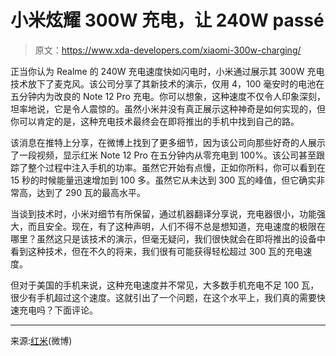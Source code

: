 # 小米炫耀 300W 充电，让 240W passé

> 原文：<https://www.xda-developers.com/xiaomi-300w-charging/>

正当你认为 Realme 的 240W 充电速度快如闪电时，小米通过展示其 300W 充电技术放下了麦克风。该公司分享了其新技术的演示，仅用 4，100 毫安时的电池在五分钟内为改良的 Note 12 Pro 充电。你可以想象，这种速度不仅令人印象深刻，坦率地说，它是令人震惊的。虽然小米并没有真正展示这种神奇是如何实现的，但你可以肯定的是，这种充电技术最终会在即将推出的手机中找到自己的路。

该消息在推特上分享，在微博上找到了更多细节，因为该公司向那些好奇的人展示了一段视频，显示红米 Note 12 Pro 在五分钟内从零充电到 100%。该公司甚至跟踪了整个过程中注入手机的功率。虽然它开始有点慢，正如你所料，你可以看到在 15 秒的时候能量迅速增加到 100 多。虽然它从未达到 300 瓦的峰值，但它确实非常高，达到了 290 瓦的最高水平。

当谈到技术时，小米对细节有所保留，通过机器翻译分享说，充电器很小，功能强大，而且安全。现在，有了这种声明，人们不得不总是想知道，充电速度的极限在哪里？虽然这只是该技术的演示，但毫无疑问，我们很快就会在即将推出的设备中看到这种技术，但在不久的将来，我们很有可能获得轻松超过 300 瓦的充电速度。

但对于美国的手机来说，这种充电速度并不常见，大多数手机充电不足 100 瓦，很少有手机超过这个速度。这就引出了一个问题，在这个水平上，我们真的需要快速充电吗？下面评论。

* * *

来源:[红米](https://weibo.com/u/3021514657?layerid=4874073824034947)(微博)